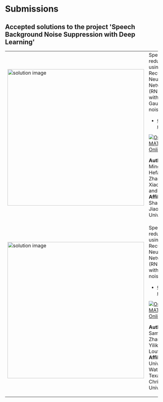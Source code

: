 # Submissions

## Accepted solutions to the project 'Speech Background Noise Suppression with Deep Learning'
<table>
<tr class="odd">
<td width ="500">
<img src="https://gist.githubusercontent.com/robertogl/e0115dc303472a9cfd52bbbc8edb7665/raw/denoiseRNN.png" alt="solution image" width="450"/>
</td>
<td width ="500">
Speech noise reduction using Recurrent Neural Network (RNN) trained with added Gaussian noise<br>
<ul>
<li><a href="https://github.com/BanmaS/MATLAB-denoise/">GitHub repository</a></li>
</ul>

[![Open in MATLAB Online](https://www.mathworks.com/images/responsive/global/open-in-matlab-online.svg)](https://matlab.mathworks.com/open/github/v1?repo=BanmaS/MATLAB-denoise)

**Author:** Mingqi Xie, Hefang Zhang, Xiaoheng Xia, and Yu Guo</br>
**Affiliation** Shanghai Jiao Tong University
</td>
</tr>
<tr class="odd">
<td width ="500">
<img src="" alt="solution image" width="450"/>
</td>
<td width ="500">
Speech noise reduction using Recurrent Neural Network (RNN) trained with real noise data<br>
<ul>
<li><a href="https://github.com/YilikaLoufoua/noise-suppression/">GitHub repository</a></li>
</ul>

[![Open in MATLAB Online](https://www.mathworks.com/images/responsive/global/open-in-matlab-online.svg)](https://matlab.mathworks.com/open/github/v1?repo=YilikaLoufoua/noise-suppression)

**Author:** Samantha Zhan and Yilika Loufoua</br>
**Affiliation** University of Waterloo, Texas Christian University
</td>
</tr>
</table>
